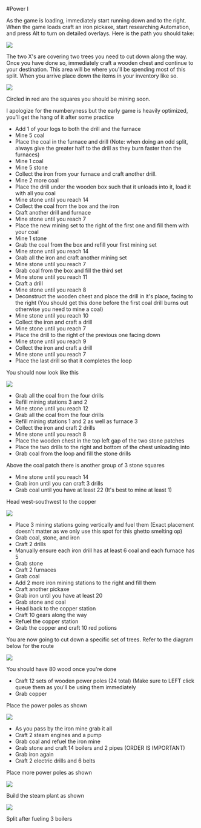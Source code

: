 #Power I

  As the game is loading, immediately start running down and to the right. When the game loads craft an iron pickaxe, start researching Automation, and press Alt to turn on detailed overlays. Here is the path you should take:
  
  ![](http://i.imgur.com/mPqaWKw.jpg)
  
  The two X's are covering two trees you need to cut down along the way. Once you have done so, immediately craft a wooden chest and continue to your destination. This area will be where you'll be spending most of this split. When you arrive place down the items in your inventory like so.
  
  ![](https://i.imgur.com/Gfs5IYJ.jpg)
  
  Circled in red are the squares you should be mining soon. 
  
  I apologize for the numberyness but the early game is heavily optimized, you'll get the hang of it after some practice
  
  - Add 1 of your logs to both the drill and the furnace
  - Mine 5 coal
  - Place the coal in the furnace and drill (Note: when doing an odd split, always give the greater half to the drill as they burn faster than the furnaces)
  - Mine 1 coal
  - Mine 5 stone
  - Collect the iron from your furnace and craft another drill.
  - Mine 2 more coal
  - Place the drill under the wooden box such that it unloads into it, load it with all you coal
  - Mine stone until you reach 14
  - Collect the coal from the box and the iron
  - Craft another drill and furnace
  - Mine stone until you reach 7
  - Place the new mining set to the right of the first one and fill them with your coal
  - Mine 1 stone
  - Grab the coal from the box and refill your first mining set
  - Mine stone until you reach 14
  - Grab all the iron and craft another mining set
  - Mine stone until you reach 7
  - Grab coal from the box and fill the third set
  - Mine stone until you reach 11
  - Craft a drill
  - Mine stone until you reach 8
  - Deconstruct the wooden chest and place the drill in it's place, facing to the right (You should get this done before the first coal drill burns out otherwise you need to mine a coal)
  - Mine stone until you reach 10
  - Collect the iron and craft a drill
  - Mine stone until you reach 7
  - Place the drill to the right of the previous one facing down
  - Mine stone until you reach 9
  - Collect the iron and craft a drill
  - Mine stone until you reach 7
  - Place the last drill so that it completes the loop

 You should now look like this
 
 ![](http://i.imgur.com/rON9fdT.jpg)
 
  - Grab all the coal from the four drills
  - Refill mining stations 3 and 2
  - Mine stone until you reach 12
  - Grab all the coal from the four drills
  - Refill mining stations 1 and 2 as well as furnace 3
  - Collect the iron and craft 2 drills
  - Mine stone until you reach 8
  - Place the wooden chest in the top left gap of the two stone patches
  - Place the two drills to the right and bottom of the chest unloading into
  - Grab coal from the loop and fill the stone drills
 
Above the coal patch there is another group of 3 stone squares

 - Mine stone until you reach 14
 - Grab iron until you can craft 3 drills
 - Grab coal until you have at least 22 (It's best to mine at least 1)
 
Head west-southwest to the copper

![](http://i.imgur.com/UB0gWGu.jpg)

 - Place 3 mining stations going vertically and fuel them (Exact placement doesn't matter as we only use this spot for this ghetto smelting op)
 - Grab coal, stone, and iron
 - Craft 2 drills
 - Manually ensure each iron drill has at least 6 coal and each furnace has 5
 - Grab stone
 - Craft 2 furnaces
 - Grab coal
 - Add 2 more iron mining stations to the right and fill them
 - Craft another pickaxe
 - Grab iron until you have at least 20
 - Grab stone and coal
 - Head back to the copper station
 - Craft 10 gears along the way
 - Refuel the copper station
 - Grab the copper and craft 10 red potions
 
You are now going to cut down a specific set of trees. Refer to the diagram below for the route

![](http://i.imgur.com/kmM2FUk.jpg)

You should have 80 wood once you're done

 - Craft 12 sets of wooden power poles (24 total) (Make sure to LEFT click queue them as you'll be using them immediately
 - Grab copper
 
Place the power poles as shown

![](http://i.imgur.com/ja2K52a.jpg)
 
 - As you pass by the iron mine grab it all
 - Craft 2 steam engines and a pump
 - Grab coal and refuel the iron mine
 - Grab stone and craft 14 boilers and 2 pipes (ORDER IS IMPORTANT)
 - Grab iron again
 - Craft 2 electric drills and 6 belts
 
Place more power poles as shown

![](http://i.imgur.com/EUGaMe8.jpg)

Build the steam plant as shown

![](http://i.imgur.com/bGPWxbI.jpg)

Split after fueling 3 boilers
